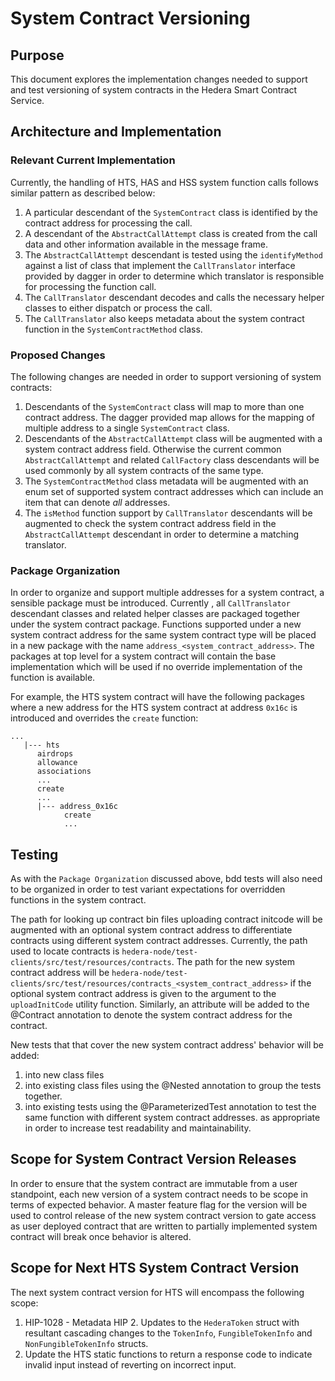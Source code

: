 # System Contract Versioning

## Purpose

This document explores the implementation changes needed to support and test versioning of system contracts in the Hedera Smart Contract Service.

## Architecture and Implementation

### Relevant Current Implementation

Currently, the handling of HTS, HAS and HSS system function calls follows similar pattern as described below:

1. A particular descendant of the `SystemContract` class is identified by the contract address for processing the call.
2. A descendant of the `AbstractCallAttempt` class is created from the call data and other information available in the message frame.
3. The `AbstractCallAttempt` descendant is tested using the `identifyMethod` against a list of class that implement the `CallTranslator` interface provided by dagger in order to determine which translator is responsible for processing the function call.
4. The `CallTranslator` descendant decodes and calls the necessary helper classes to either dispatch or process the call.
5. The `CallTranslator` also keeps metadata about the system contract function in the `SystemContractMethod` class.

### Proposed Changes

The following changes are needed in order to support versioning of system contracts:
1. Descendants of the `SystemContract` class will map to more than one contract address.  The dagger provided map allows for the mapping of multiple address to a single `SystemContract` class.
2. Descendants of the `AbstractCallAttempt` class will be augmented with a system contract address field.  Otherwise the current common `AbstractCallAttempt` and related `CallFactory` class descendants will be used commonly by all system contracts of the same type.
3. The `SystemContractMethod` class metadata will be augmented with an enum set of supported system contract addresses which can include an item that can denote _all_ addresses.
4. The `isMethod` function support by `CallTranslator` descendants will be augmented to check the system contract address field in the `AbstractCallAttempt` descendant in order to determine a matching translator.

### Package Organization

In order to organize and support multiple addresses for a system contract, a sensible package must be introduced.
Currently , all `CallTranslator` descendant classes and related helper classes are packaged together under the system contract package.
Functions supported under a new system contract address for the same system contract type will be placed in a new package with the name `address_<system_contract_address>`.
The packages at top level for a system contract will contain the base implementation which will be used if no override implementation of the function is available.

For example, the HTS system contract will have the following packages where a new address for the HTS system contract at address `0x16c` is introduced and overrides the `create` function:

```
...
   |--- hts
      airdrops
      allowance
      associations
      ...
      create
      ...
      |--- address_0x16c
            create
            ...
```

## Testing

As with the `Package Organization` discussed above, bdd tests will also need to be organized in order to test variant
expectations for overridden functions in the system contract.

The path for looking up contract bin files uploading contract initcode will be augmented with an optional system contract address
to differentiate contracts using different system contract addresses.
Currently, the path used to locate contracts is `hedera-node/test-clients/src/test/resources/contracts`.
The path for the new system contract address will be `hedera-node/test-clients/src/test/resources/contracts_<system_contract_address>` if the optional
system contract address is given to the argument to the `uploadInitCode` utility function.
Similarly, an attribute will be added to the @Contract annotation to denote the system contract address for the contract.

New tests that that cover the new system contract address' behavior will be added:
1. into new class files
2. into existing class files using the @Nested annotation to group the tests together.
3. into existing tests using the @ParameterizedTest annotation to test the same function with different system contract addresses.
as appropriate in order to increase test readability and maintainability.

## Scope for System Contract Version Releases

In order to ensure that the system contract are immutable from a user standpoint,
each new version of a system contract needs to be scope in terms of expected behavior.  A master feature flag for the
version will be used to control release of the new system contract version to gate access
as user deployed contract that are written to partially implemented system contract will break once behavior is altered.

## Scope for Next HTS System Contract Version

The next system contract version for HTS will encompass the following
scope:

1. HIP-1028 - Metadata HIP
   2. Updates to the `HederaToken` struct with resultant cascading changes to the `TokenInfo`, `FungibleTokenInfo` and `NonFungibleTokenInfo` structs.
2. Update the HTS static functions to return a response code to indicate invalid input instead of reverting on incorrect input.
